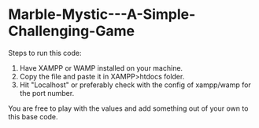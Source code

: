 Marble-Mystic---A-Simple-Challenging-Game
=========================================

Steps to run this code:

1) Have XAMPP or WAMP installed on your machine.
2) Copy the file and paste it in XAMPP>htdocs folder.
3) Hit "Localhost" or preferably check with the config of xampp/wamp for the port number.

You are free to play with the values and add something out of your own to this base code.

